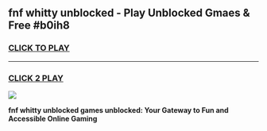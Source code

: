 
## fnf whitty unblocked - Play Unblocked Gmaes & Free #b0ih8
<h3>
<a href="https://news.freeplayer.one?title=fnf_whitty_unblocked&ref=26F">CLICK TO PLAY</a></h3>
<hr>

<h3>
<a href="https://news.freeplayer.one?title=fnf_whitty_unblocked&ref=26F">CLICK 2 PLAY</a>
  
</h3>

<a href="https://news.freeplayer.one?title=fnf_whitty_unblocked&ref=26F/"><img src="https://clearcache.store/games.png"></a>


**fnf whitty unblocked games unblocked: Your Gateway to Fun and Accessible Online Gaming**
